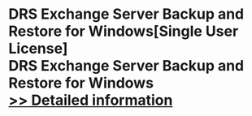 # DRS Exchange Server Backup and Restore for Windows[Single User License]<br />DRS Exchange Server Backup and Restore for Windows<br />[>> Detailed information](https://secure.shareit.com/shareit/product.html?productid=301004435&affiliateid=200057808)